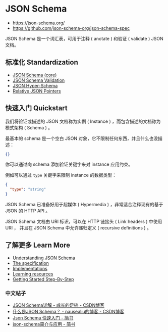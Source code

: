 # JSON Schema

- <https://json-schema.org/>
- <https://github.com/json-schema-org/json-schema-spec>

JSON Schema 是一个词汇表，可用于注释 ( anotate ) 和验证 ( validate ) JSON 文档。


## 标准化 Standardization

- [JSON Schema (core)](https://datatracker.ietf.org/doc/draft-handrews-json-schema/)
- [JSON Schema Validation](https://datatracker.ietf.org/doc/draft-handrews-json-schema-validation/)
- [JSON Hyper-Schema](https://datatracker.ietf.org/doc/draft-handrews-json-schema-hyperschema/)
- [Relative JSON Pointers](https://datatracker.ietf.org/doc/draft-handrews-relative-json-pointer/)

## 快速入门 Quickstart

我们将验证或描述的 JSON 文档称为实例 ( Instance ) ，而包含描述的文档称为模式架构 ( Schema ) 。

最基本的 schema 是一个空白 JSON 对象，它不限制任何东西，并且什么也没描述：

```json
{}
```

你可以通过向 schema 添加验证关键字来对 instance 应用约束。

例如可以通过 `type` 关键字来限制 instance 的数据类型：

```json
{
  "type": "string"
}
```

JSON Schema 已准备好用于超媒体 ( Hypermedia ) ，非常适合注释现有的基于 JSON 的 HTTP API 。

JSON Schema 文档由 URI 标识，可以在 HTTP 链接头 ( Link headers ) 中使用 URI ，
并且在 JSON Schema 中允许递归定义 ( recursive definitions ) 。

## 了解更多 Learn More

- [Understanding JSON Schema](https://json-schema.org/understanding-json-schema/)
- [The specification](https://json-schema.org/specification.html)
- [Implementations](https://json-schema.org/implementations.html)
- [Learning resources](https://json-schema.org/learn/)
- [Getting Started Step-By-Step](https://json-schema.org/learn/getting-started-step-by-step.html)

### 中文帖子

- [JSON Schema详解 - 成长的足迹 - CSDN博客](https://blog.csdn.net/taiyangdao/article/details/77865622)
- [什么是JSON Schema？ - nausealiu的博客 - CSDN博客](https://blog.csdn.net/nausealiu/article/details/90414261)
- [Json Schema 快速入门 - 简书](https://www.jianshu.com/p/8278eb2458c4)
- [json-schema简介与应用 - 简书](https://www.jianshu.com/p/8eb4e26babaf)
